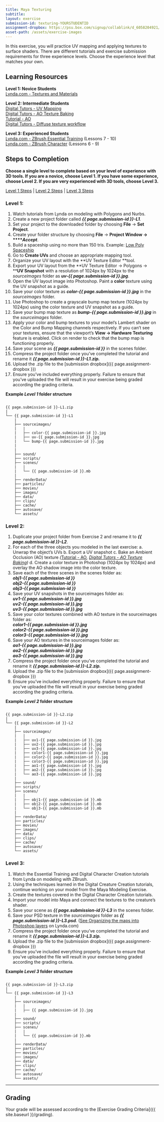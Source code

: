 ```yaml
---
title: Maya Texturing
subtitle: 
layout: exercise
submission-id: texturing-YOURSTUDENTID
assignment-dropbox: https://psu.box.com/signup/collablink/d_6058204921/115199876a709b
asset-path: /assets/exercise-images
---
```


 In this exercise, you will practice UV mapping and applying textures to surface shaders. There are different tutorials and exercise submission requirements for three experience levels. Choose the experience level that matches your own.

## Learning Resources

**Level 1: Novice Students**  
[Lynda.com - Textures and Materials](http://www.lynda.com/Maya-tutorials/Maya-Essentials-4-Creating-Textures-Materials/96717-2.html)

**Level 2: Intermediate Students**  
[Digital Tutors - UV Mapping](http://www.digitaltutors.com/11/training.php?vid=9346&autoplay=1)  
[Digital Tutors - AO Texture Baking](http://www.digitaltutors.com/11/training.php?vid=9348&autoplay=1)  
[Tutorial - AO](https://www.youtube.com/watch?v=v3SXSffuvnk)  
[Digital Tutors - Diffuse texture workflow](http://www.digitaltutors.com/11/training.php?vid=9350&autoplay=1)  

**Level 3: Experienced Students**  
[Lynda.com - ZBrush Essential Training](http://www.lynda.com/ZBrush-4-tutorials/Essential-Training/76980-2.html) (Lessons 7 - 10)  
[Lynda.com - ZBrush Character](http://www.lynda.com/3D-Animation-Character-Design-tutorials/Digital-Creature-Creation-in-ZBrush-Photoshop-and-Maya/83781-2.html) (Lessons 6 - 9)

## Steps to Completion

**Choose a single level to complete based on your level of experience with 3D tools. If you are a novice, choose Level 1. If you have some experience, choose Level 2. If you are very experienced with 3D tools, choose Level 3.**

[Level 1 Steps](#level-1) | [Level 2 Steps](#level-2) | [Level 3 Steps](#level-3)

### <a name="level-1"></a>Level 1:

1. Watch tutorials from Lynda on modeling with Polygons and Nurbs.
2. Create a new project folder called **_{{ page.submission-id }}-L1_***.*
3. Set your project to the downloaded folder by choosing **File** → **Set Project**.
4. Create your folder structure by choosing **File** → **Project Window → ****_Accept_**.
5. Build a spaceship using no more than 150 tris. Example: [Low Poly Spaceship](https://sketchfab.com/models/0254f0be6e3142ec942428aa59370d6d)
6. Go to **Create UVs** and choose an appropriate mapping tool.
7. Organize your UV layout with the **UV Texture Editor **tool.
8. Export your UV layout from the **UV Texture Editor → Polygons → ****UV Snapshot** with a resolution of 1024px by 1024px to the *sourceimages* folder as **_uv-{{ page.submission-id }}.jpg_**.
9. Open the UV layout image into Photoshop. Paint a **color** texture using the UV snapshot as a guide.
10. Save your color texture as **_color-{{ page.submission-id }}.jpg_** in the *sourceimages* folder.
11. Use Photoshop to create a grayscale bump map texture (1024px by 1024px) using the color texture and UV snapshot as a guide.
12. Save your bump map texture as **_bump-{{ page.submission-id }}.jpg_** in the *sourceimages* folder.
13. Apply your color and bump textures to your model’s Lambert shader on the Color and Bump Mapping channels respectively. If you can’t see your textures, ensure that the viewport’s **View → Hardware Texturing** feature is enabled. Click on render to check that the bump map is functioning properly.
14. Save your scene as **_{{ page.submission-id }}_** in the scenes folder.
15. Compress the project folder once you’ve completed the tutorial and rename it **_{{ page.submission-id }}-L1.zip._**
16. Upload the .zip file to the [submission dropbox]({{ page.assignment-dropbox }})
17. Ensure you’ve included everything properly. Failure to ensure that you’ve uploaded the file will result in your exercise being graded according the grading criteria.

**Example _Level 1_ folder structure**

```

{{ page.submission-id }}-L1.zip
|
└── {{ page.submission-id }}-L1
    |
    ├── sourceimages/
    |   |
    |   ├── color-{{ page.submission-id }}.jpg
    |   ├── uv-{{ page.submission-id }}.jpg
    |   └── bump-{{ page.submission-id }}.jpg
    |   
    |
    ├── sound/
    ├── scripts/
    ├── scenes/
    |   |
    |   └── {{ page.submission-id }}.mb
    |
    ├── renderData/
    ├── particles/
    ├── movies/
    ├── images/
    ├── data/
    ├── clips/
    ├── cache/
    ├── autosave/
    └── assets/

```

### <a name="level-2"></a>Level 2:

1. Duplicate your project folder from Exercise 2 and rename it to **_{{ page.submission-id }}-L2_**.
2. For each of the three objects you modeled in the last exercise:
  a. Unwrap the object’s UVs
  b. Export a UV snapshot
  c. Bake an Ambient Occlusion (AO) texture *(*[Tutorial - AO](https://www.youtube.com/watch?v=v3SXSffuvnk)*, *[Digital Tutors - AO Texture Baking](http://www.digitaltutors.com/11/training.php?vid=9348&autoplay=1)*)*
  d. Create a color texture in Photoshop (1024px by 1024px) and overlay the AO shadow image into the color texture.
3. Save each of the three scenes in the scenes folder as:  
  **_obj1-{{ page.submission-id }}_**  
  **_obj2-{{ page.submission-id }}_**  
  **_obj3-{{ page.submission-id }}_**  
4. Save your UV snapshots in the sourceimages folder as:  
  **_uv1-{{ page.submission-id }}.jpg_**  
  **_uv2-{{ page.submission-id }}.jpg_**  
  **_uv3-{{ page.submission-id }}.jpg_**  
5. Save your color textures combined with AO texture in the sourceimages folder as:  
  **_color1-{{ page.submission-id }}.jpg_**  
  **_color2-{{ page.submission-id }}.jpg_**  
  **_color3-{{ page.submission-id }}.jpg_**  
6. Save your AO textures in the sourceimages folder as:  
  **_ao1-{{ page.submission-id }}.jpg_**  
  **_ao2-{{ page.submission-id }}.jpg_**  
  **_ao3-{{ page.submission-id }}.jpg_**  
7. Compress the project folder once you’ve completed the tutorial and rename it **_{{ page.submission-id }}-L2.zip._**
8. Upload the .zip file to the [submission dropbox]({{ page.assignment-dropbox }})
9. Ensure you’ve included everything properly. Failure to ensure that you’ve uploaded the file will result in your exercise being graded according the grading criteria.

**Example _Level 2_ folder structure**

```

{{ page.submission-id }}-L2.zip
|
└── {{ page.submission-id }}-L2
    |
    ├── sourceimages/
    |   |
    |   ├── uv1-{{ page.submission-id }}.jpg
	|   ├── uv2-{{ page.submission-id }}.jpg
    |   ├── uv3-{{ page.submission-id }}.jpg
    |   ├── color1-{{ page.submission-id }}.jpg
    |   ├── color2-{{ page.submission-id }}.jpg
    |   ├── color3-{{ page.submission-id }}.jpg
    |   ├── ao1-{{ page.submission-id }}.jpg
    |   ├── ao2-{{ page.submission-id }}.jpg
    |   └── ao3-{{ page.submission-id }}.jpg
    |
    ├── sound/
    ├── scripts/
    ├── scenes/
    |   |
    |   ├── obj1-{{ page.submission-id }}.mb
    |   ├── obj2-{{ page.submission-id }}.mb
    |   └── obj3-{{ page.submission-id }}.mb
    |
    ├── renderData/
    ├── particles/
    ├── movies/
    ├── images/
    ├── data/
    ├── clips/
    ├── cache/
    ├── autosave/
    └── assets/

```

### <a name="level-3"></a>Level 3:

1. Watch the Essential Training and Digital Character Creation tutorials from Lynda on modeling with ZBrush.
2. Using the techniques learned in the Digital Creature Creation tutorials, continue working on your model from the Maya Modeling Exercise.
3. Create the textures covered in the Digital Character Creation tutorials.
4. Import your model into Maya and connect the textures to the creature’s shader.
5. Save your scene as **_{{ page.submission-id }}-L3_** in the scenes folder.
6. Save your PSD texture in the *sourceimages* folder as **_{{ page.submission-id }}-L3.psd_**. ([See Organizing the maps into Photoshop layers](http://www.lynda.com/3D-Animation-Character-Design-tutorials/Digital-Creature-Creation-in-ZBrush-Photoshop-and-Maya/83781-2.html) on Lynda.com)
7. Compress the project folder once you’ve completed the tutorial and rename it **_{{ page.submission-id }}-L3.zip._**
8. Upload the .zip file to the [submission dropbox]({{ page.assignment-dropbox }})
9. Ensure you’ve included everything properly. Failure to ensure that you’ve uploaded the file will result in your exercise being graded according the grading criteria.

**Example _Level 3_ folder structure**

```

{{ page.submission-id }}-L3.zip
|
└── {{ page.submission-id }}-L3
    |
    ├── sourceimages/
    |   |
    |   ├── {{ page.submission-id }}.jpg
    |
    ├── sound/
    ├── scripts/
    ├── scenes/
    |   |
    |   └── {{ page.submission-id }}.mb
    |
    ├── renderData/
    ├── particles/
    ├── movies/
    ├── images/
    ├── data/
    ├── clips/
    ├── cache/
    ├── autosave/
    └── assets/

```

* * *

## Grading
Your grade will be assessed according to the [Exercise Grading Criteria]({{ site.baseurl }}/grading). 